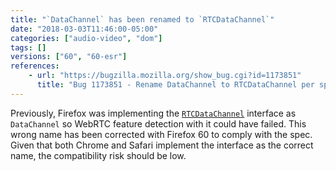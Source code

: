 ```yaml
---
title: "`DataChannel` has been renamed to `RTCDataChannel`"
date: "2018-03-03T11:46:00-05:00"
categories: ["audio-video", "dom"]
tags: []
versions: ["60", "60-esr"]
references:
    - url: "https://bugzilla.mozilla.org/show_bug.cgi?id=1173851"
      title: "Bug 1173851 - Rename DataChannel to RTCDataChannel per specification"
---
```

Previously, Firefox was implementing the [`RTCDataChannel`](https://developer.mozilla.org/docs/Web/API/RTCDataChannel) interface as `DataChannel` so WebRTC feature detection with it could have failed. This wrong name has been corrected with Firefox 60 to comply with the spec. Given that both Chrome and Safari implement the interface as the correct name, the compatibility risk should be low.
